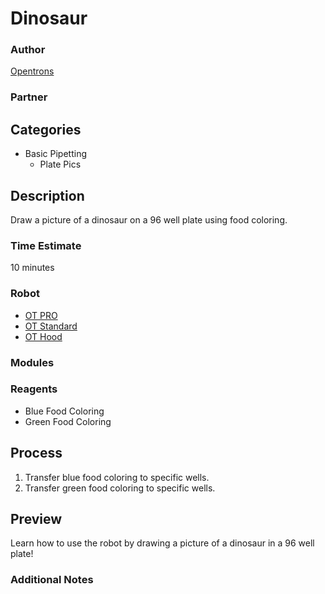 # Dinosaur

### Author
[Opentrons](https://opentrons.com/)

### Partner

## Categories
* Basic Pipetting
	* Plate Pics

## Description
Draw a picture of a dinosaur on a 96 well plate using food coloring.

### Time Estimate
10 minutes

### Robot
* [OT PRO](https://opentrons.com/ot-one-pro)
* [OT Standard](https://opentrons.com/ot-one-standard)  
* [OT Hood](https://opentrons.com/ot-one-hood) 

### Modules

### Reagents
* Blue Food Coloring
* Green Food Coloring

## Process
1. Transfer blue food coloring to specific wells.
2. Transfer green food coloring to specific wells.


## Preview
Learn how to use the robot by drawing a picture of a dinosaur in a 96 well plate!

### Additional Notes
